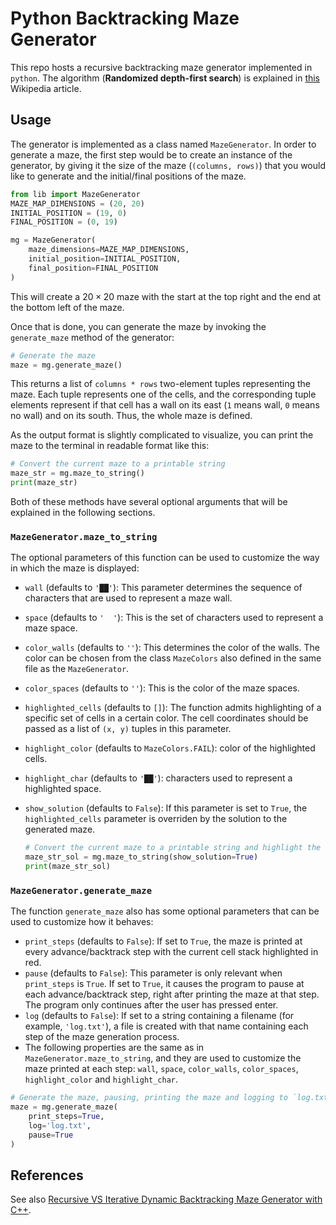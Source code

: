 # Python Backtracking Maze Generator

This repo hosts a recursive backtracking maze generator implemented in `python`. The algorithm (**Randomized depth-first search**) is explained in [this](https://en.wikipedia.org/wiki/Maze_generation_algorithm#Randomized_depth-first_search) Wikipedia article.

## Usage

The generator is implemented as a class named `MazeGenerator`. In order to generate a maze, the first step would be to create an instance of the generator, by giving it the size of the maze (`(columns, rows)`) that you would like to generate and the initial/final positions of the maze.

```python
from lib import MazeGenerator
MAZE_MAP_DIMENSIONS = (20, 20)
INITIAL_POSITION = (19, 0)
FINAL_POSITION = (0, 19)

mg = MazeGenerator(
    maze_dimensions=MAZE_MAP_DIMENSIONS,
    initial_position=INITIAL_POSITION,
    final_position=FINAL_POSITION
)
```

This will create a $20\times20$ maze with the start at the top right and the end at the bottom left of the maze.

Once that is done, you can generate the maze by invoking the `generate_maze` method of the generator:

```python
# Generate the maze
maze = mg.generate_maze()
```
This returns a list of `columns * rows` two-element tuples representing the maze. Each tuple represents one of the cells, and the corresponding tuple elements represent if that cell has a wall on its east (`1` means wall, `0` means no wall) and on its south. Thus, the whole maze is defined.

As the output format is slightly complicated to visualize, you can print the maze to the terminal in readable format like this:

```python
# Convert the current maze to a printable string
maze_str = mg.maze_to_string()
print(maze_str)
```
Both of these methods have several optional arguments that will be explained in the following sections.

### `MazeGenerator.maze_to_string`

The optional parameters of this function can be used to customize the way in which the maze is displayed:

* `wall` (defaults to `'██'`): This parameter determines the sequence of characters that are used to represent a maze wall.
* `space` (defaults to `'  '`): This is the set of characters used to represent a maze space.
* `color_walls` (defaults to `''`): This determines the color of the walls. The color can be chosen from the class `MazeColors` also defined in the same file as the `MazeGenerator`.
* `color_spaces` (defaults to `''`): This is the color of the maze spaces.
* `highlighted_cells` (defaults to `[]`): The function admits highlighting of a specific set of cells in a certain color. The cell coordinates should be passed as a list of `(x, y)` tuples in this parameter.
* `highlight_color` (defaults to `MazeColors.FAIL`): color of the highlighted cells.
* `highlight_char` (defaults to `'██'`): characters used to represent a highlighted space.
* `show_solution` (defaults to `False`): If this parameter is set to `True`, the `highlighted_cells` parameter is overriden by the solution to the generated maze.

    ```python
    # Convert the current maze to a printable string and highlight the solution
    maze_str_sol = mg.maze_to_string(show_solution=True)
    print(maze_str_sol)
    ```
### `MazeGenerator.generate_maze`

The function `generate_maze` also has some optional parameters that can be used to customize how it behaves:

* `print_steps` (defaults to `False`): If set to `True`, the maze is printed at every advance/backtrack step with the current cell stack highlighted in red.
* `pause` (defaults to `False`): This parameter is only relevant when `print_steps` is `True`. If set to `True`, it causes the program to pause at each advance/backtrack step, right after printing the maze at that step. The program only continues after the user has pressed enter.
* `log` (defaults to `False`): If set to a string containing a filename (for example, `'log.txt'`), a file is created with that name containing each step of the maze generation process.
* The following properties are the same as in `MazeGenerator.maze_to_string`, and they are used to customize the maze printed at each step: `wall`, `space`, `color_walls`, `color_spaces`, `highlight_color` and `highlight_char`.

```python
# Generate the maze, pausing, printing the maze and logging to `log.txt` at every step
maze = mg.generate_maze(
    print_steps=True,
    log='log.txt',
    pause=True
)
```
## References

See also [Recursive VS Iterative Dynamic Backtracking Maze Generator with C++](https://github.com/jbarciv/Backtracking-Maze-Generator).
